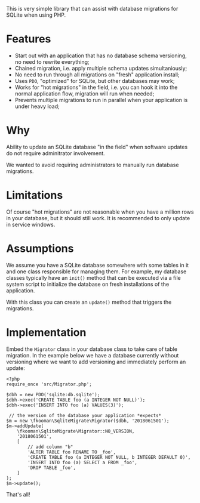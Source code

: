This is very simple library that can assist with database migrations for SQLite
when using PHP.

# Features

* Start out with an application that has no database schema versioning, no need
  to rewrite everything;
* Chained migration, i.e. apply multiple schema updates simultaniously;
* No need to run through all migrations on "fresh" application install;
* Uses `PDO`, "optimized" for SQLite, but other databases may work;
* Works for "hot migrations" in the field, i.e. you can hook it into the normal
  application flow, migration will run when needed;
* Prevents multiple migrations to run in parallel when your application is 
  under heavy load;

# Why

Ability to update an SQLite database "in the field" when software updates do 
not require adminitrator involvement.

We wanted to avoid requiring administrators to manually run database 
migrations.

# Limitations

Of course "hot migrations" are not reasonable when you have a million rows in
your database, but it should still work. It is recommended to only update in
service windows.

# Assumptions

We assume you have a SQLite database somewhere with some tables in it and one
class responsible for managing them. For example, my database classes typically
have an `init()` method that can be executed via a file system script to 
initialize the database on fresh installations of the application.

With this class you can create an `update()` method that triggers the 
migrations.

# Implementation

Embed the `Migrator` class in your database class to take care of table 
migration. In the example below we have a database currently without versioning
where we want to add versioning and immediately perform an update:

    <?php
    require_once 'src/Migrator.php';

    $dbh = new PDO('sqlite:db.sqlite');
    $dbh->exec('CREATE TABLE foo (a INTEGER NOT NULL)');
    $dbh->exec('INSERT INTO foo (a) VALUES(3)');

     // the version of the database your application *expects*
    $m = new \fkooman\SqliteMigrate\Migrator($dbh, '2018061501');
    $m->addUpdate(
        \fkooman\SqliteMigrate\Migrator::NO_VERSION,
        '2018061501',
        [
            // add column "b"
            'ALTER TABLE foo RENAME TO _foo',
            'CREATE TABLE foo (a INTEGER NOT NULL, b INTEGER DEFAULT 0)',
            'INSERT INTO foo (a) SELECT a FROM _foo',
            'DROP TABLE _foo',
        ]
    );
    $m->update();

That's all!
